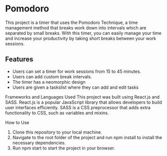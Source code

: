 # Pomodoro
This project is a timer that uses the Pomodoro Technique, a time management method that breaks work down into intervals which are separated by small breaks. With this timer, you can easily manage your time and increase your productivity by taking short breaks between your work sessions.

## Features
- Users can set a timer for work sessions from 15 to 45 minutes.
- Users can add custom break intervals.
- The timer has a neomorphic design
- Users are given a taskslist where they can add and edit tasks

Frameworks and Languages Used
This project was built using React.js and SASS. React.js is a popular JavaScript library that allows developers to build user interfaces efficiently. SASS is a CSS preprocessor that adds extra functionality to CSS, such as variables and mixins.

How to Use
1. Clone this repository to your local machine.
2. Navigate to the root folder of the project and run npm install to install the necessary dependencies.
3. Run npm start to start the project in your browser.
